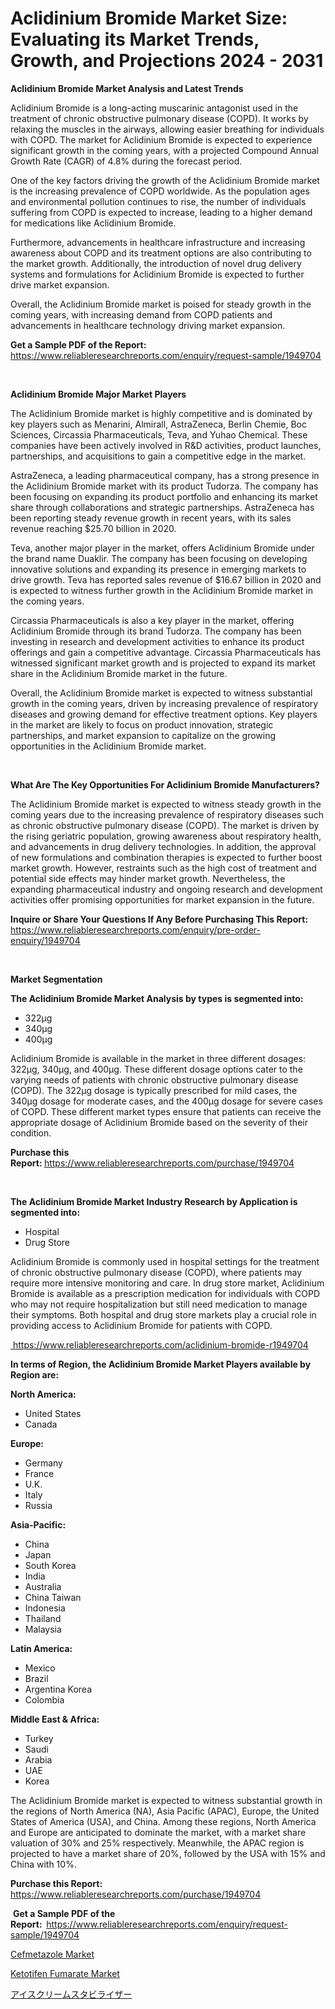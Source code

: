 <p><h1>Aclidinium Bromide Market Size: Evaluating its Market Trends, Growth, and Projections 2024 - 2031</h1></p><p><strong>Aclidinium Bromide Market Analysis and Latest Trends</strong></p>
<p><p>Aclidinium Bromide is a long-acting muscarinic antagonist used in the treatment of chronic obstructive pulmonary disease (COPD). It works by relaxing the muscles in the airways, allowing easier breathing for individuals with COPD. The market for Aclidinium Bromide is expected to experience significant growth in the coming years, with a projected Compound Annual Growth Rate (CAGR) of 4.8% during the forecast period.</p><p>One of the key factors driving the growth of the Aclidinium Bromide market is the increasing prevalence of COPD worldwide. As the population ages and environmental pollution continues to rise, the number of individuals suffering from COPD is expected to increase, leading to a higher demand for medications like Aclidinium Bromide.</p><p>Furthermore, advancements in healthcare infrastructure and increasing awareness about COPD and its treatment options are also contributing to the market growth. Additionally, the introduction of novel drug delivery systems and formulations for Aclidinium Bromide is expected to further drive market expansion.</p><p>Overall, the Aclidinium Bromide market is poised for steady growth in the coming years, with increasing demand from COPD patients and advancements in healthcare technology driving market expansion.</p></p>
<p><strong>Get a Sample PDF of the Report:&nbsp;</strong> <a href="https://www.reliableresearchreports.com/enquiry/request-sample/1949704">https://www.reliableresearchreports.com/enquiry/request-sample/1949704</a></p>
<p>&nbsp;</p>
<p><strong>Aclidinium Bromide Major Market Players</strong></p>
<p><p>The Aclidinium Bromide market is highly competitive and is dominated by key players such as Menarini, Almirall, AstraZeneca, Berlin Chemie, Boc Sciences, Circassia Pharmaceuticals, Teva, and Yuhao Chemical. These companies have been actively involved in R&D activities, product launches, partnerships, and acquisitions to gain a competitive edge in the market.</p><p>AstraZeneca, a leading pharmaceutical company, has a strong presence in the Aclidinium Bromide market with its product Tudorza. The company has been focusing on expanding its product portfolio and enhancing its market share through collaborations and strategic partnerships. AstraZeneca has been reporting steady revenue growth in recent years, with its sales revenue reaching $25.70 billion in 2020.</p><p>Teva, another major player in the market, offers Aclidinium Bromide under the brand name Duaklir. The company has been focusing on developing innovative solutions and expanding its presence in emerging markets to drive growth. Teva has reported sales revenue of $16.67 billion in 2020 and is expected to witness further growth in the Aclidinium Bromide market in the coming years.</p><p>Circassia Pharmaceuticals is also a key player in the market, offering Aclidinium Bromide through its brand Tudorza. The company has been investing in research and development activities to enhance its product offerings and gain a competitive advantage. Circassia Pharmaceuticals has witnessed significant market growth and is projected to expand its market share in the Aclidinium Bromide market in the future.</p><p>Overall, the Aclidinium Bromide market is expected to witness substantial growth in the coming years, driven by increasing prevalence of respiratory diseases and growing demand for effective treatment options. Key players in the market are likely to focus on product innovation, strategic partnerships, and market expansion to capitalize on the growing opportunities in the Aclidinium Bromide market.</p></p>
<p>&nbsp;</p>
<p><strong>What Are The Key Opportunities For Aclidinium Bromide Manufacturers?</strong></p>
<p><p>The Aclidinium Bromide market is expected to witness steady growth in the coming years due to the increasing prevalence of respiratory diseases such as chronic obstructive pulmonary disease (COPD). The market is driven by the rising geriatric population, growing awareness about respiratory health, and advancements in drug delivery technologies. In addition, the approval of new formulations and combination therapies is expected to further boost market growth. However, restraints such as the high cost of treatment and potential side effects may hinder market growth. Nevertheless, the expanding pharmaceutical industry and ongoing research and development activities offer promising opportunities for market expansion in the future.</p></p>
<p><strong>Inquire or Share Your Questions If Any Before Purchasing This Report:</strong> <a href="https://www.reliableresearchreports.com/enquiry/pre-order-enquiry/1949704">https://www.reliableresearchreports.com/enquiry/pre-order-enquiry/1949704</a></p>
<p>&nbsp;</p>
<p><strong>Market Segmentation</strong></p>
<p><strong>The Aclidinium Bromide Market Analysis by types is segmented into:</strong></p>
<p><ul><li>322µg</li><li>340µg</li><li>400µg</li></ul></p>
<p><p>Aclidinium Bromide is available in the market in three different dosages: 322µg, 340µg, and 400µg. These different dosage options cater to the varying needs of patients with chronic obstructive pulmonary disease (COPD). The 322µg dosage is typically prescribed for mild cases, the 340µg dosage for moderate cases, and the 400µg dosage for severe cases of COPD. These different market types ensure that patients can receive the appropriate dosage of Aclidinium Bromide based on the severity of their condition.</p></p>
<p><strong>Purchase this Report:&nbsp;</strong><a href="https://www.reliableresearchreports.com/purchase/1949704">https://www.reliableresearchreports.com/purchase/1949704</a></p>
<p>&nbsp;</p>
<p><strong>The Aclidinium Bromide Market Industry Research by Application is segmented into:</strong></p>
<p><ul><li>Hospital</li><li>Drug Store</li></ul></p>
<p><p>Aclidinium Bromide is commonly used in hospital settings for the treatment of chronic obstructive pulmonary disease (COPD), where patients may require more intensive monitoring and care. In drug store market, Aclidinium Bromide is available as a prescription medication for individuals with COPD who may not require hospitalization but still need medication to manage their symptoms. Both hospital and drug store markets play a crucial role in providing access to Aclidinium Bromide for patients with COPD.</p></p>
<p><a href="https://www.reliableresearchreports.com/aclidinium-bromide-r1949704">&nbsp;https://www.reliableresearchreports.com/aclidinium-bromide-r1949704</a></p>
<p><strong>In terms of Region, the Aclidinium Bromide Market Players available by Region are:</strong></p>
<p>
    <p> <strong> North America: </strong>
        <ul>
            <li>United States</li>
            <li>Canada</li>
        </ul>
        </p> 
    <p> <strong> Europe: </strong>
        <ul>
            <li>Germany</li>
            <li>France</li>
            <li>U.K.</li>
            <li>Italy</li>
            <li>Russia</li>
        </ul>
        </p> 
    <p> <strong> Asia-Pacific: </strong>
        <ul>
            <li>China</li>
            <li>Japan</li>
            <li>South Korea</li>
            <li>India</li>
            <li>Australia</li>
            <li>China Taiwan</li>
            <li>Indonesia</li>
            <li>Thailand</li>
            <li>Malaysia</li>
        </ul>
        </p> 
    <p> <strong> Latin America: </strong>
        <ul>
            <li>Mexico</li>
            <li>Brazil</li>
            <li>Argentina Korea</li>
            <li>Colombia</li>
        </ul>
        </p> 
    <p> <strong> Middle East & Africa: </strong>
        <ul>
            <li>Turkey</li>
            <li>Saudi</li>
            <li>Arabia</li>
            <li>UAE</li>
            <li>Korea</li>
        </ul>
    </p>
    </p>
<p><p>The Aclidinium Bromide market is expected to witness substantial growth in the regions of North America (NA), Asia Pacific (APAC), Europe, the United States of America (USA), and China. Among these regions, North America and Europe are anticipated to dominate the market, with a market share valuation of 30% and 25% respectively. Meanwhile, the APAC region is projected to have a market share of 20%, followed by the USA with 15% and China with 10%.</p></p>
<p><strong>Purchase this Report: </strong><a href="https://www.reliableresearchreports.com/purchase/1949704">https://www.reliableresearchreports.com/purchase/1949704</a></p>
<p>&nbsp;<strong>Get a Sample PDF of the Report:&nbsp;&nbsp;</strong><a href="https://www.reliableresearchreports.com/enquiry/request-sample/1949704">https://www.reliableresearchreports.com/enquiry/request-sample/1949704</a></p>
<p><strong></strong></p>
<p><p><a href="https://github.com/dimitrishawkinswaynenp91rgz/Market-Research-Report-List-2/blob/main/cefmetazole-market.md">Cefmetazole Market</a></p><p><a href="https://github.com/gladysalidde/Market-Research-Report-List-1/blob/main/ketotifen-fumarate-market.md">Ketotifen Fumarate Market</a></p><p><a href="https://github.com/CarlieShields/Market-Research-Report-List-1/blob/main/921072958524.md">アイスクリームスタビライザー</a></p></p>
